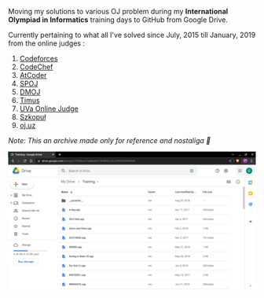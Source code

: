 Moving my solutions to various OJ problem during my **International Olympiad in Informatics** training days to GitHub from Google Drive.

Currently pertaining to what all I've solved since July, 2015 till January, 2019 from the online judges :


1. [Codeforces](https://codeforces.com/)
2. [CodeChef](https://www.codechef.com/)
3. [AtCoder](https://atcoder.jp/)
4. [SPOJ](https://www.spoj.com/)
5. [DMOJ](https://dmoj.ca/)
6. [Timus](https://acm.timus.ru/)
7. [UVa Online Judge](https://onlinejudge.org/)
8. [Szkopuł](https://szkopul.edu.pl/)
9. [oj.uz](https://oj.uz/)

*Note: This an archive made only for reference and nostaliga :smiling_face_with_three_hearts:*

![Memory in Google Drive](/assets/img/nostaliga.png "Memory in Google Drive")

